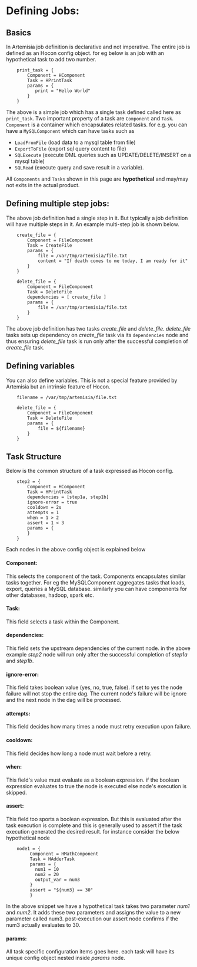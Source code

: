 # Defining Jobs: 
  
## Basics
  
  In Artemisia job definition is declarative and not imperative. The entire job is defined as an Hocon config object.
  for eg below is an job with an hypothetical task to add two number.  
  
        print_task = {
            Component = HComponent
            Task = HPrintTask
            params = {
               print = "Hello World" 
            }
        }
 
  
  The above is a simple job which has a single task defined called here as `print_task`. Two important property of a task are
  `Component` and `Task`. `Component` is a container which encapsulates related tasks. for e.g. you can have a `MySQLComponent`
  which can have tasks such as
  
  * `LoadFromFile` (load data to a mysql table from file)
  * `ExportToFile` (export sql query content to file)
  * `SQLExecute` (execute DML queries such as UPDATE/DELETE/INSERT on a mysql table)
  * `SQLRead` (execute query and save result in a variable).
  
  All `Components` and `Tasks` shown in this page are **hypothetical** and may/may not exits in the actual product.  
  
## Defining multiple step jobs:

  The above job definition had a single step in it. But typically a job definition will have multiple steps in it.
  An example multi-step job is shown below.

        create_file = {
            Component = FileComponent
            Task = CreateFile
            params = {
                file = /var/tmp/artemisia/file.txt
                content = "If death comes to me today, I am ready for it"
            }
        }
        
        delete_file = {
            Component = FileComponent
            Task = DeleteFile
            dependencies = [ create_file ]
            params = {
                file = /var/tmp/artemisia/file.txt
            }
        }
  
  The above job definition has two tasks *create_file* and *delete_file*. *delete_file* tasks sets up dependency on *create_file* 
  task via its `dependencies` node and thus ensuring *delete_file* task is run only after the successful completion of *create_file*
  task.
  
## Defining variables 

   You can also define variables. This is not a special feature provided by Artemisia but an intrinsic feature of Hocon.

        filename = /var/tmp/artemisia/file.txt
       
        delete_file = {
            Component = FileComponent
            Task = DeleteFile
            params = {
                file = ${filename}
            }
        }

## Task Structure

  Below is the common structure of a task expressed as Hocon config.

        step2 = {
            Component = HComponent
            Task = HPrintTask
            dependencies = [step1a, step1b]
            ignore-error = true
            cooldown = 2s
            attempts = 1
            when = 1 > 2
            assert = 1 < 3 
            params = {
            }
        }
        
  Each nodes in the above config object is explained below
  
#### Component: 
   This selects the component of the task. Components encapsulates similar tasks together. For eg the MySQLComponent
   aggregates tasks that loads, export, queries a MySQL database. similarly you can have components for other databases,
   hadoop, spark etc.
     
     
#### Task:
   This field selects a task within the Component.
  
#### dependencies:
   This field sets the upstream dependencies of the current node. in the above example *step2* node will run only
   after the successful completion of *step1a* and *step1b*.
  
#### ignore-error:
   This field takes boolean value (yes, no, true, false). if set to yes the node failure will not stop the entire dag.
   The current node's failure will be ignore and the next node in the dag will be processed.
   
#### attempts:
   This field decides how many times a node must retry execution upon failure. 
        
#### cooldown:
   This field decides how long a node must wait before a retry.
      
#### when:
   This field's value must evaluate as a boolean expression. if the boolean expression evaluates to true the node
   is executed else node's execution is skipped.
       
#### assert:
   This field too sports a boolean expression. But this is evaluated after the task execution is complete and this
   is generally used to assert if the task execution generated the desired result. for instance consider the below
   hypothetical node
         
        node1 = {
             Component = HMathComponent
             Task = HAdderTask
             params = {
               num1 = 10
               num2 = 20
               output_var = num3
             }
             assert = "${num3} == 30"
             }
          
   In the above snippet we have a hypothetical task takes two parameter *num1* and *num2*. It adds these two parameters
   and assigns the value to a new parameter called num3. post-execution our assert node confirms if the num3 actually 
   evaluates to 30. 

#### params:
   All task specific configuration items goes here. each task will have its unique config object nested inside *params* node.
   
   
        
   
         
    